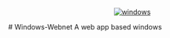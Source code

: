 <p align="center">
<a href="https://imgbb.com/"><img src="https://imgur.com/EWM9vR7.png" alt="windows" border="0"></a>
</p>
# Windows-Webnet
A web app based windows
